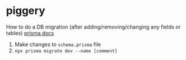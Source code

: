 # piggery

How to do a DB migration (after adding/removing/changing any fields or tables)
[prisma docs](https://www.prisma.io/docs/getting-started/setup-prisma/start-from-scratch/relational-databases-typescript-postgres)
1. Make changes to `schema.prisma` file
2. `npx prisma migrate dev --name [comment]`
